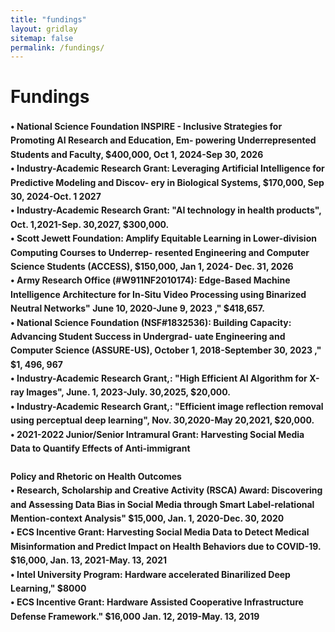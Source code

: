 ```yaml
---
title: "fundings"
layout: gridlay
sitemap: false
permalink: /fundings/
---
```


<style>
img{
  border-radius: 10px;
}
.col-md-3 {
  margin-top:10px;
  margin-bottom:10px;
  padding:0px;
  display:block;
  overflow:hidden;
  text-align:center;
  display: table-cell;
  background: white;
  border-radius: 20px;
  height: auto;
}
iframe {
  margin:0;
  padding:0;
  width: 175px;
  display: inline;
  vertical-align: middle;
}
</style>

# Fundings

<div class="jumbotron">
<div class="col-md-12 col-sm-12" style="line-height: 1.6;">
<h4>
• National Science Foundation INSPIRE - Inclusive Strategies for Promoting AI Research and Education, Em-
powering Underrepresented Students and Faculty, $400,000, Oct 1, 2024-Sep 30, 2026<br>
• Industry-Academic Research Grant: Leveraging Artificial Intelligence for Predictive Modeling and Discov-
ery in Biological Systems, $170,000, Sep 30, 2024-Oct. 1 2027<br>
• Industry-Academic Research Grant: "AI technology in health products", Oct. 1,2021-Sep. 30,2027, $300,000.<br>
• Scott Jewett Foundation: Amplify Equitable Learning in Lower-division Computing Courses to Underrep-
resented Engineering and Computer Science Students (ACCESS), $150,000, Jan 1, 2024- Dec. 31, 2026<br>
• Army Research Office (#W911NF2010174): Edge-Based Machine Intelligence Architecture for In-Situ Video
Processing using Binarized Neutral Networks" June 10, 2020-June 9, 2023 ," $418,657. <br>
• National Science Foundation (NSF#1832536): Building Capacity: Advancing Student Success in Undergrad-
uate Engineering and Computer Science (ASSURE-US), October 1, 2018-September 30, 2023 ," $1, 496, 967<br>
• Industry-Academic Research Grant,: "High Efficient AI Algorithm for X-ray Images", June. 1, 2023-July. 30,2025, $20,000.<br>
• Industry-Academic Research Grant,: "Efficient image reflection removal using perceptual deep learning",
Nov. 30,2020-May 20,2021, $20,000.<br>
• 2021-2022 Junior/Senior Intramural Grant: Harvesting Social Media Data to Quantify Effects of Anti-immigrant<br><br>
Policy and Rhetoric on Health Outcomes<br>
• Research, Scholarship and Creative Activity (RSCA) Award: Discovering and Assessing Data Bias in Social
Media through Smart Label-relational Mention-context Analysis" $15,000, Jan. 1, 2020-Dec. 30, 2020<br>
• ECS Incentive Grant: Harvesting Social Media Data to Detect Medical Misinformation and Predict Impact
on Health Behaviors due to COVID-19. $16,000, Jan. 13, 2021-May. 13, 2021<br>
• Intel University Program: Hardware accelerated Binarilized Deep Learning," $8000<br>
• ECS Incentive Grant: Hardware Assisted Cooperative Infrastructure Defense Framework." $16,000 Jan. 12,
2019-May. 13, 2019<br>
</h4>
</div>
</div>
